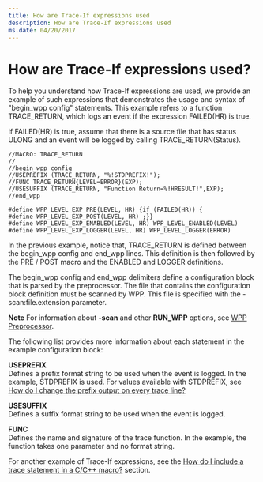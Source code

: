 ```yaml
---
title: How are Trace-If expressions used
description: How are Trace-If expressions used
ms.date: 04/20/2017
---
```


# How are Trace-If expressions used?


To help you understand how Trace-If expressions are used, we provide an example of such expressions that demonstrates the usage and syntax of "begin\_wpp config" statements. This example refers to a function TRACE\_RETURN, which logs an event if the expression FAILED(HR) is true.

If FAILED(HR) is true, assume that there is a source file that has status ULONG and an event will be logged by calling TRACE\_RETURN(Status).
```
//MACRO: TRACE_RETURN
//
//begin_wpp config
//USEPREFIX (TRACE_RETURN, "%!STDPREFIX!");
//FUNC TRACE_RETURN{LEVEL=ERROR}(EXP);
//USESUFFIX (TRACE_RETURN, "Function Return=%!HRESULT!",EXP);
//end_wpp

#define WPP_LEVEL_EXP_PRE(LEVEL, HR) {if (FAILED(HR)) {
#define WPP_LEVEL_EXP_POST(LEVEL, HR) ;}}
#define WPP_LEVEL_EXP_ENABLED(LEVEL, HR) WPP_LEVEL_ENABLED(LEVEL)
#define WPP_LEVEL_EXP_LOGGER(LEVEL, HR) WPP_LEVEL_LOGGER(ERROR)
```

In the previous example, notice that, TRACE\_RETURN is defined between the begin\_wpp config and end\_wpp lines. This definition is then followed by the PRE / POST macro and the ENABLED and LOGGER definitions.

The begin\_wpp config and end\_wpp delimiters define a configuration block that is parsed by the preprocessor. The file that contains the configuration block definition must be scanned by WPP. This file is specified with the -scan:file.extension parameter.

**Note**   For information about **-scan** and other **RUN\_WPP** options, see [WPP Preprocessor](wpp-preprocessor.md).



The following list provides more information about each statement in the example configuration block:

<span id="USEPREFIX"></span><span id="useprefix"></span>**USEPREFIX**  
Defines a prefix format string to be used when the event is logged. In the example, STDPREFIX is used. For values available with STDPREFIX, see [How do I change the prefix output on every trace line?](how-do-i-change-the-prefix-output-on-every-trace-line-.md)

<span id="USESUFFIX"></span><span id="usesuffix"></span>**USESUFFIX**  
Defines a suffix format string to be used when the event is logged.

<span id="FUNC"></span><span id="func"></span>**FUNC**  
Defines the name and signature of the trace function. In the example, the function takes one parameter and no format string.

For another example of Trace-If expressions, see the [How do I include a trace statement in a C/C++ macro?](how-do-i-include-a-trace-statement-in-a-c-c---macro-.md) section.









